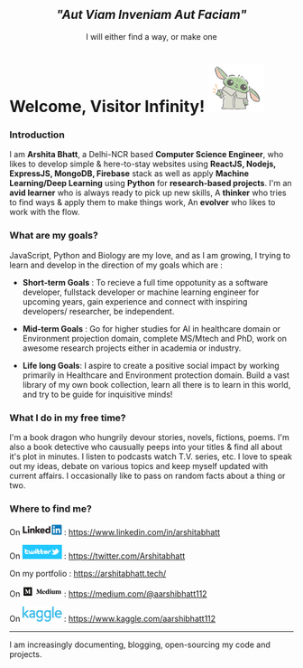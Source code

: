 <div><h2 align="center" style="border-bottom : 0px;" ><em>"Aut Viam Inveniam Aut Faciam"</em></h2><p align="center"> I will either find a way, or make one</p></div>
  
# Welcome, Visitor Infinity! <img src="https://github.com/Arshitabhatt/Arshitabhatt/blob/master/assests/waving_yoda.gif" width="100px">

### Introduction 

I am <b>Arshita Bhatt</b>, a Delhi-NCR based <b>Computer Science Engineer</b>, who likes to develop simple & here-to-stay websites using <b>ReactJS, Nodejs, ExpressJS, MongoDB, Firebase</b> stack as well as apply <b>Machine Learning/Deep Learning</b> using <b>Python</b> for <b>research-based projects</b>.
I'm an <b>avid learner</b> who is always ready to pick up new skills, A <b>thinker</b> who tries to find ways & apply them to make things work, An <b>evolver</b> who likes to work with the flow.

<!-- <img src="" alt ="Python" width="40px">&nbsp;
<img src="" alt ="MongoDB" width="40px">&nbsp;
<img src="" alt ="Nodejs" width="40px">&nbsp;
<img src="" alt ="Reactjs" width="40px">&nbsp;
<img src="" alt ="Firebase" width="40px">&nbsp;
<img src="" alt ="html-css" width="40px">&nbsp;
<img src="" alt ="cplusplus" width="40px">&nbsp; -->


### What are my goals?

JavaScript, Python and Biology are my love, and as I am growing, I trying to learn and develop in the direction of my goals which are : 

* <b>Short-term Goals</b> : To recieve a full time oppotunity as a software developer, fullstack developer or machine learning engineer for upcoming years, gain experience and connect with inspiring developers/ researcher, be independent.

*  <b>Mid-term Goals</b> : Go for higher studies for AI in healthcare domain or Environment projection domain, complete MS/Mtech and PhD, work on awesome research projects either in academia or industry.   

* <b>Life long Goals</b>: I aspire to create a positive social impact by working primarily in Healthcare and Environment protection domain. Build a vast library of my own book collection, learn all there is to learn in this world, and try to be guide for inquisitive minds!

### What I do in my free time?
I'm a book dragon who hungrily devour stories, novels, fictions, poems. I'm also a book detective who causually peeps into your titles & find all about it's plot in minutes. I listen to podcasts watch T.V. series, etc. I love to speak out my ideas, debate on various topics and keep myself updated with current affairs. I occasionally like to pass on random facts about a thing or two. 

### Where to find me? 
On <img src="https://github.com/Arshitabhatt/Arshitabhatt/blob/master/assests/linkedin.jpg" width="70px"> :  https://www.linkedin.com/in/arshitabhatt

On <img src="https://github.com/Arshitabhatt/Arshitabhatt/blob/master/assests/twitter.png" width="70px"> :  https://twitter.com/Arshitabhatt

On my portfolio : https://arshitabhatt.tech/

On <img src="https://github.com/Arshitabhatt/Arshitabhatt/blob/master/assests/medium.jpg" width="70px"> :  https://medium.com/@aarshibhatt112

On <img src="https://github.com/Arshitabhatt/Arshitabhatt/blob/master/assests/download.png" width="70px"> :  https://www.kaggle.com/aarshibhatt112

____

I am increasingly documenting, blogging, open-sourcing my code and projects.
